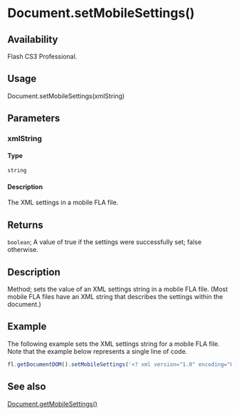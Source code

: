 # Document.setMobileSettings()

## Availability

Flash CS3 Professional.

## Usage

Document.setMobileSettings(xmlString)

## Parameters

### **xmlString**

#### Type

```typescript
string
```

#### Description

The XML settings in a mobile FLA file.

## Returns

`boolean`; A value of true if the settings were successfully set; false otherwise.

## Description

Method; sets the value of an XML settings string in a mobile FLA file. (Most mobile FLA files have an XML string that describes the settings within the document.)

## Example

The following example sets the XML settings string for a mobile FLA file. Note that the example below represents a single line of code.

```javascript
fl.getDocumentDOM().setMobileSettings('<? xml version="1.0" encoding="UTF-16" standalone="no"?><mobileSettings><contentType id="standalonePlayer" name="Standalone Player"/><testDevices><testDevice id="1170" name="Generic Phone" selected="yes"/></testDevices><outputMsgFiltering info="no" trace="yes" warning="yes"/><testWindowState height="496" splitterClosed="No" splitterXPos="400" width="907"/></mobileSettings>');
```

## See also

[Document.getMobileSettings()](../Document_object/Document81.md)

